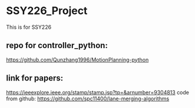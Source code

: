 # SSY226_Project
This is for SSY226
## repo for controller_python:  
https://github.com/Qunzhang1996/MotionPlanning-python
## link for papers:
https://ieeexplore.ieee.org/stamp/stamp.jsp?tp=&arnumber=9304813
code from github: https://github.com/spc11400/lane-merging-algorithms

